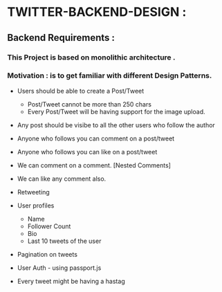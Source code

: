 # TWITTER-BACKEND-DESIGN : 

## Backend Requirements :

###  This Project is based on monolithic architecture .
###  Motivation : is to get familiar with different Design Patterns.

- Users should be able to create a Post/Tweet
    - Post/Tweet cannot be more than 250 chars
    - Every Post/Tweet will be having support for the image upload.

 
- Any post should be visibe to all the other users who follow the author
- Anyone who follows you can comment on a post/tweet
- Anyone who follows you can like on a post/tweet
- We can comment on a comment. [Nested Comments]
- We can like any comment also. 
- Retweeting 

- User profiles 
    - Name
    - Follower Count
    - Bio
    - Last 10 tweets of the user

- Pagination on tweets
- User Auth - using passport.js

- Every tweet might be having a hastag 